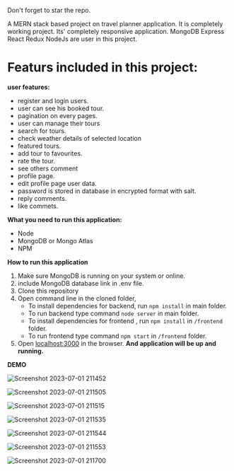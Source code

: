 Don't forget to star the repo.

A MERN stack based project on travel planner application. It is completely working project. Its' completely responsive application.
MongoDB Express React Redux NodeJs are user in this project.

# Featurs included in this project:

**user features:**
 - register and login users. 
 - user can see his booked tour.
 - pagination on every pages.
 - user can manage their tours
 - search for tours.
 - check weather details of selected location
 - featured tours.
 - add tour to favourites.
 - rate the tour.
 - see others comment
 - profile page.
 - edit profile page user data.
 - password is stored in database in encrypted format with salt.
 - reply comments.
 - like commets.


**What you need to run this application:**

 - Node 
 - MongoDB or Mongo Atlas
 - NPM

**How to run this application**
1.  Make sure MongoDB is running on your system or online.
2. include MongoDB database link in .env file.
3. Clone this repository
4. Open command line in the cloned folder,
    - To install dependencies for backend, run  `npm install` in main folder.
    - To run backend type command `node server` in main folder.
    - To install dependencies for frontend , run  `npm install` in `/frontend` folder.
    - To run frontend type command `npm start` in `/frontend` folder.
5.  Open  [localhost:3000](http://localhost:3000/)  in the browser.
 **And application will be up and running.**


**DEMO**


![Screenshot 2023-07-01 211452](https://github.com/shubham-200315/Mern-tour-travel/assets/105916104/1eeede96-868c-4d26-8b08-f9bbb2faab7d)

![Screenshot 2023-07-01 211505](https://github.com/shubham-200315/Mern-tour-travel/assets/105916104/791efa84-e415-4320-9d7b-154cef56e8db)

![Screenshot 2023-07-01 211515](https://github.com/shubham-200315/Mern-tour-travel/assets/105916104/fccf62b6-c216-4202-b6cd-6e5cd63ccaab)

![Screenshot 2023-07-01 211535](https://github.com/shubham-200315/Mern-tour-travel/assets/105916104/e5c92587-7e52-4818-873a-ed87a026d4e0)


![Screenshot 2023-07-01 211544](https://github.com/shubham-200315/Mern-tour-travel/assets/105916104/fb38d690-fb54-4cca-95b5-4fa8680deed4)


![Screenshot 2023-07-01 211553](https://github.com/shubham-200315/Mern-tour-travel/assets/105916104/00940870-0556-4c42-88c9-6866fda6053b)

![Screenshot 2023-07-01 211700](https://github.com/shubham-200315/Mern-tour-travel/assets/105916104/00e3289c-e960-4c8b-a673-6b53777850f4)





